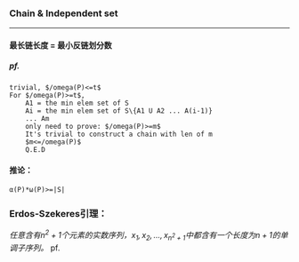 ### Chain & Independent set
___

####  最长链长度 = 最小反链划分数
##### pf.
	trivial, $/omega(P)<=t$
	For $/omega(P)>=t$,
		A1 = the min elem set of S
		Ai = the min elem set of S\{A1 U A2 ... A(i-1)}
		... Am
		only need to prove: $/omega(P)>=m$
		It's trivial to construct a chain with len of m
		$m<=/omega(P)$
		Q.E.D
#### 推论：
	α(P)*ω(P)>=|S|

### Erdos-Szekeres引理：
_任意含有$n^2+1$个元素的实数序列，$x_{1},x_{2},...,x_{n^2+1}$中都含有一个长度为$n+1$的单调子序列。_
pf. 
	